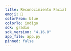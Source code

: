 ```yaml
---
title: Reconocimiento Facial
emoji: 🧠
colorFrom: blue
colorTo: indigo
sdk: gradio
sdk_version: "4.16.0"
app_file: app.py
pinned: false
---
```

